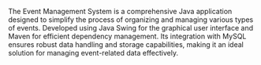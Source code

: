 The Event Management System is a comprehensive Java application designed to simplify the process of organizing and managing various types of events. Developed using Java Swing for the graphical user interface and Maven for efficient dependency management. Its integration with MySQL ensures robust data handling and storage capabilities, making it an ideal solution for managing event-related data effectively.
